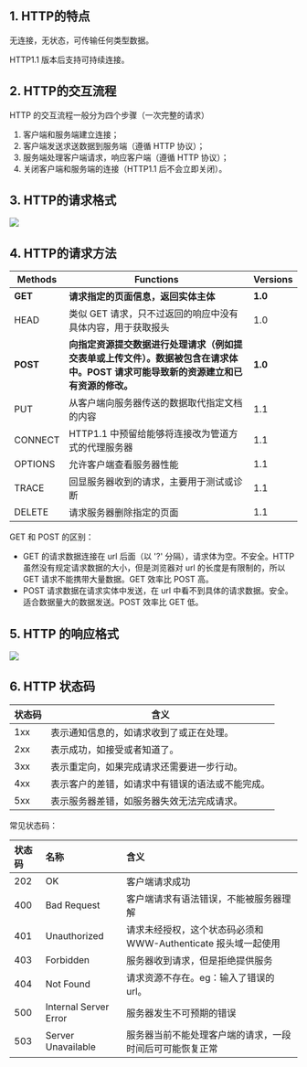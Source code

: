 


## 1. HTTP的特点

无连接，无状态，可传输任何类型数据。

HTTP1.1 版本后支持可持续连接。

## 2. HTTP的交互流程

HTTP 的交互流程一般分为四个步骤（一次完整的请求）

1. 客户端和服务端建立连接；
2. 客户端发送求送数据到服务端（遵循 HTTP 协议）；
3. 服务端处理客户端请求，响应客户端（遵循 HTTP 协议）；
4. 关闭客户端和服务端的连接（HTTP1.1 后不会立即关闭）。
<!--more-->

## 3. HTTP的请求格式

![](https://gukaifeng.cn/posts/http-xie-yi/HTTP%E5%8D%8F%E8%AE%AE_1.png)

## 4. HTTP的请求方法

| Methods  | Functions                                                    | Versions |
| -------- | ------------------------------------------------------------ | -------- |
| **GET**  | **请求指定的页面信息，返回实体主体**                         | **1.0**  |
| HEAD     | 类似 GET 请求，只不过返回的响应中没有具体内容，用于获取报头  | 1.0      |
| **POST** | **向指定资源提交数据进行处理请求（例如提交表单或上传文件）。数据被包含在请求体中。POST 请求可能导致新的资源建立和已有资源的修改。** | **1.0**  |
| PUT      | 从客户端向服务器传送的数据取代指定文档的内容                 | 1.1      |
| CONNECT  | HTTP1.1 中预留给能够将连接改为管道方式的代理服务器           | 1.1      |
| OPTIONS  | 允许客户端查看服务器性能                                     | 1.1      |
| TRACE    | 回显服务器收到的请求，主要用于测试或诊断                     | 1.1      |
| DELETE   | 请求服务器删除指定的页面                                     | 1.1      |

GET 和 POST 的区别：

* GET 的请求数据连接在 url 后面（以 '?' 分隔），请求体为空。不安全。HTTP 虽然没有规定请求数据的大小，但是浏览器对 url 的长度是有限制的，所以 GET 请求不能携带大量数据。GET 效率比 POST 高。
* POST 请求数据在请求实体中发送，在 url 中看不到具体的请求数据。安全。适合数据量大的数据发送。POST 效率比 GET 低。

## 5. HTTP 的响应格式

![](https://gukaifeng.cn/posts/http-xie-yi/HTTP%E5%8D%8F%E8%AE%AE_2.png)

## 6. HTTP 状态码

| 状态码 | 含义                                             |
| ------ | ------------------------------------------------ |
| 1xx    | 表示通知信息的，如请求收到了或正在处理。         |
| 2xx    | 表示成功，如接受或者知道了。                     |
| 3xx    | 表示重定向，如果完成请求还需要进⼀步⾏动。       |
| 4xx    | 表示客户的差错，如请求中有错误的语法或不能完成。 |
| 5xx    | 表示服务器差错，如服务器失效⽆法完成请求。       |

常见状态码：

| 状态码 | 名称                  | 含义                                                         |
| :----- | :-------------------- | :----------------------------------------------------------- |
| 202    | OK                    | 客户端请求成功                                               |
| 400    | Bad Request           | 客户端请求有语法错误，不能被服务器理解                       |
| 401    | Unauthorized          | 请求未经授权，这个状态码必须和 WWW-Authenticate 报头域一起使用 |
| 403    | Forbidden             | 服务器收到请求，但是拒绝提供服务                             |
| 404    | Not Found             | 请求资源不存在。eg：输入了错误的 url。                       |
| 500    | Internal Server Error | 服务器发生不可预期的错误                                     |
| 503    | Server Unavailable    | 服务器当前不能处理客户端的请求，一段时间后可可能恢复正常     |
